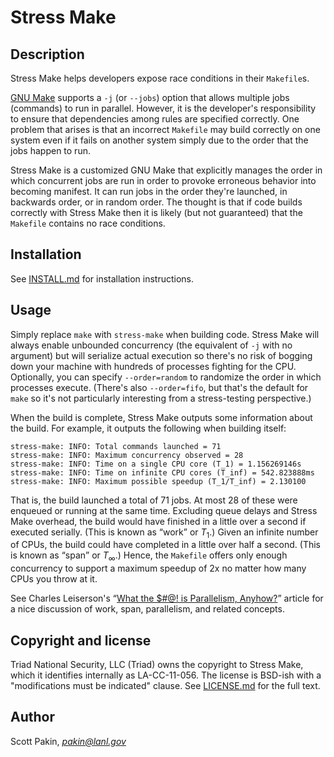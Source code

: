 Stress Make
===========

Description
-----------

Stress Make helps developers expose race conditions in their `Makefile`s.

[GNU Make](http://www.gnu.org/software/make/) supports a `-j` (or `--jobs`) option that allows multiple jobs (commands) to run in parallel.  However, it is the developer's responsibility to ensure that dependencies among rules are specified correctly.  One problem that arises is that an incorrect `Makefile` may build correctly on one system even if it fails on another system simply due to the order that the jobs happen to run.

Stress Make is a customized GNU Make that explicitly manages the order in which concurrent jobs are run in order to provoke erroneous behavior into becoming manifest.  It can run jobs in the order they're launched, in backwards order, or in random order.  The thought is that if code builds correctly with Stress Make then it is likely (but not guaranteed) that the `Makefile` contains no race conditions.

Installation
------------

See [INSTALL.md](https://github.com/lanl/stress-make/blob/master/INSTALL.md) for installation instructions.

Usage
-----

Simply replace `make` with `stress-make` when building code.  Stress Make will always enable unbounded concurrency (the equivalent of `-j` with no argument) but will serialize actual execution so there's no risk of bogging down your machine with hundreds of processes fighting for the CPU.  Optionally, you can specify `--order=random` to randomize the order in which processes execute.  (There's also `--order=fifo`, but that's the default for `make` so it's not particularly interesting from a stress-testing perspective.)

When the build is complete, Stress Make outputs some information about the build.  For example, it outputs the following when building itself:

	stress-make: INFO: Total commands launched = 71
	stress-make: INFO: Maximum concurrency observed = 28
	stress-make: INFO: Time on a single CPU core (T_1) = 1.156269146s
	stress-make: INFO: Time on infinite CPU cores (T_inf) = 542.823888ms
	stress-make: INFO: Maximum possible speedup (T_1/T_inf) = 2.130100

That is, the build launched a total of 71 jobs.  At most 28 of these were enqueued or running at the same time.  Excluding queue delays and Stress Make overhead, the build would have finished in a little over a second if executed serially.  (This is known as <q>work</q> or <i>T</i><sub>1</sub>.)  Given an infinite number of CPUs, the build could have completed in a little over half a second.  (This is known as <q>span</q> or <i>T</i><sub>&infin;</sub>.)  Hence, the `Makefile` offers only enough concurrency to support a maximum speedup of 2x no matter how many CPUs you throw at it.

See Charles Leiserson's <q>[What the $#@! is Parallelism, Anyhow?](https://www.cprogramming.com/parallelism.html)</q> article for a nice discussion of work, span, parallelism, and related concepts.

Copyright and license
---------------------

Triad National Security, LLC (Triad) owns the copyright to Stress Make, which it identifies internally as LA-CC-11-056.  The license is BSD-ish with a "modifications must be indicated" clause.  See [LICENSE.md](https://github.com/lanl/stress-make/blob/master/LICENSE.md) for the full text.

Author
------

Scott Pakin, [_pakin@lanl.gov_](mailto:pakin@lanl.gov)
